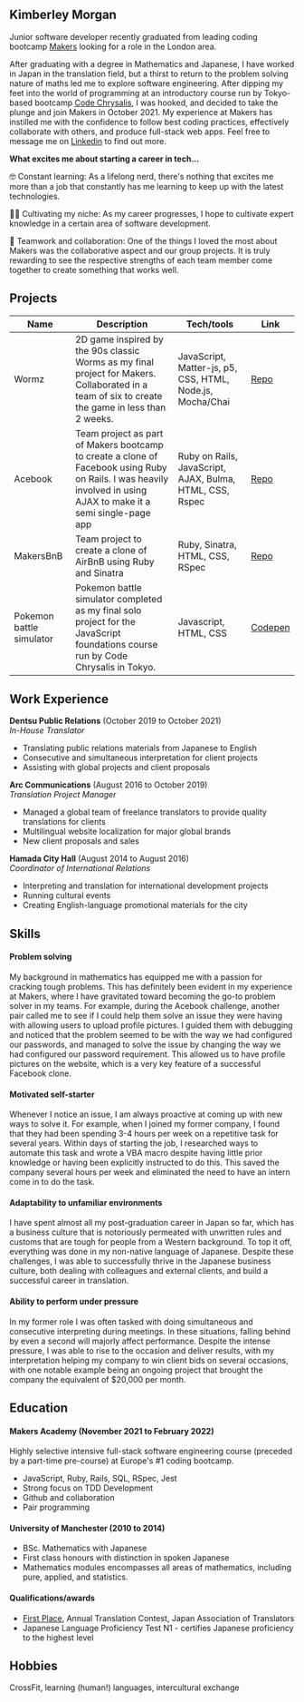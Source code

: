 ## Kimberley Morgan

Junior software developer recently graduated from leading coding bootcamp [Makers](https://makers.tech/) looking for a role in the London area.

After graduating with a degree in Mathematics and Japanese, I have worked in Japan in the translation field, but a thirst to return to the problem solving nature of maths led me to explore software engineering. After dipping my feet into the world of programming at an introductory course run by Tokyo-based bootcamp [Code Chrysalis](https://www.codechrysalis.io/), I was hooked, and decided to take the plunge and join Makers in October 2021. My experience at Makers has instilled me with the confidence to follow best coding practices, effectively collaborate with others, and produce full-stack web apps. Feel free to message me on [Linkedin](https://www.linkedin.com/in/kimberley-m-049a5083/) to find out more.

**What excites me about starting a career in tech...**

🤓 Constant learning: As a lifelong nerd, there's nothing that excites me more than a job that constantly has me learning to keep up with the latest technologies.

👩‍💻 Cultivating my niche: As my career progresses, I hope to cultivate expert knowledge in a certain area of software development.

🤝 Teamwork and collaboration: One of the things I loved the most about Makers was the collaborative aspect and our group projects. It is truly rewarding to see the respective strengths of each team member come together to create something that works well.


## Projects

| Name                         | Description       | Tech/tools        | Link |
| ---------------------------- | ----------------- | ----------------- | ----------------- |
| Wormz | 2D game inspired by the 90s classic Worms as my final project for Makers. Collaborated in a team of six to create the game in less than 2 weeks. | JavaScript, Matter-js, p5, CSS, HTML, Node.js, Mocha/Chai | [Repo](https://github.com/kim-morgan/wormz) |
| Acebook | Team project as part of Makers bootcamp to create a clone of Facebook using Ruby on Rails. I was heavily involved in using AJAX to make it a semi single-page app | Ruby on Rails, JavaScript, AJAX, Bulma, HTML, CSS, Rspec |[Repo](https://github.com/kim-morgan/acebook-on-the-rails) |
| MakersBnB| Team project to create a clone of AirBnB using Ruby and Sinatra | Ruby, Sinatra, HTML, CSS, RSpec| [Repo](https://github.com/kim-morgan/acebook-on-the-rails) |
| Pokemon battle simulator     | Pokemon battle simulator completed as my final solo project for the JavaScript foundations course run by Code Chrysalis in Tokyo.  | Javascript, HTML, CSS | [Codepen](https://codepen.io/kmorgan135/full/QWKKgZB) |

## Work Experience

**Dentsu Public Relations** (October 2019 to October 2021)  
_In-House Translator_

- Translating public relations materials from Japanese to English
- Consecutive and simultaneous interpretation for client projects
- Assisting with global projects and client proposals

**Arc Communications** (August 2016 to October 2019)  
_Translation Project Manager_

- Managed a global team of freelance translators to provide quality translations for clients
- Multilingual website localization for major global brands
- New client proposals and sales

**Hamada City Hall** (August 2014 to August 2016)  
_Coordinator of International Relations_

- Interpreting and translation for international development projects 
- Running cultural events
- Creating English-language promotional materials for the city

## Skills

#### Problem solving

My background in mathematics has equipped me with a passion for cracking tough problems. This has definitely been evident in my experience at Makers, where I have gravitated toward becoming the go-to problem solver in my teams. For example, during the Acebook challenge, another pair called me to see if I could help them solve an issue they were having with allowing users to upload profile pictures. I guided them with debugging and noticed that the problem seemed to be with the way we had configured our passwords, and managed to solve the issue by changing the way we had configured our password requirement. This allowed us to have profile pictures on the website, which is a very key feature of a successful Facebook clone.

#### Motivated self-starter

Whenever I notice an issue, I am always proactive at coming up with new ways to solve it. For example, when I joined my former company, I found that they had been spending 3-4 hours per week on a repetitive task for several years. Within days of starting the job, I researched ways to automate this task and wrote a VBA macro despite having little prior knowledge or having been explicitly instructed to do this. This saved the company several hours per week and eliminated the need to have an intern come in to do the task. 

#### Adaptability to unfamiliar environments

I have spent almost all my post-graduation career in Japan so far, which has a business culture that is notoriously permeated with unwritten rules and customs that are tough for people from a Western background. To top it off, everything was done in my non-native language of Japanese. Despite these challenges, I was able to successfully thrive in the Japanese business culture, both dealing with colleagues and external clients, and build a successful career in translation.

#### Ability to perform under pressure

In my former role I was often tasked with doing simultaneous and consecutive interpreting during meetings. In these situations, falling behind by even a second will majorly affect performance. Despite the intense pressure, I was able to rise to the occasion and deliver results, with my interpretation helping my company to win client bids on several occasions, with one notable example being an ongoing project that brought the company the equivalent of $20,000 per month.

## Education

#### Makers Academy (November 2021 to February 2022)
Highly selective intensive full-stack software engineering course (preceded by a part-time pre-course) at Europe's #1 coding bootcamp.
- JavaScript, Ruby, Rails, SQL, RSpec, Jest
- Strong focus on TDD Development
- Github and collaboration
- Pair programming

#### University of Manchester (2010 to 2014)

- BSc. Mathematics with Japanese
- First class honours with distinction in spoken Japanese
- Mathematics modules encompasses all areas of mathematics, including pure, applied, and statistics.

#### Qualifications/awards

- [First Place](https://jat.org/news/fifteenth_annual_jat_contest_winners), Annual Translation Contest, Japan Association of Translators
- Japanese Language Proficiency Test N1 - certifies Japanese proficiency to the highest level


## Hobbies

CrossFit, learning (human!) languages, intercultural exchange
